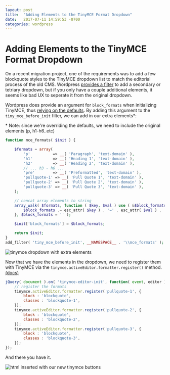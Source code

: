 ```yaml
---
layout: post
title:  "Adding Elements to the TinyMCE Format Dropdown"
date:   2017-07-11 14:59:53 -0700
categories: wordpress
---
```

# Adding Elements to the TinyMCE Format Dropdown

On a recent migration project, one of the requirements was to add a few blockquote styles to the TinyMCE dropdown list to match the editorial process of the old CMS. Wordpress [provides a filter](https://codex.wordpress.org/TinyMCE_Custom_Styles) to add a secondary or tetriary dropdown, but if you only have a couple additional elements, it seems like bad UX to seperate it from the original dropdown.

Wordpress does provide an argument for `block_formats` when initializing TinyMCE, thus [relying on the defaults](https://www.tinymce.com/docs/configure/content-formatting/#block_formats). By adding this argument to the `tiny_mce_before_init` filter, we can add in our extra elements*:

\* Note: since we're overriding the defaults, we need to include the original elements (p, h1-h6..etc)

```php
function mce_formats( $init ) {

	$formats = array(
		'p'          => __( 'Paragraph', 'text-domain' ),
		'h1'         => __( 'Heading 1', 'text-domain' ),
		'h2'         => __( 'Heading 2', 'text-domain' ),
		// ... h3 - h6 ...
		'pre'        => __( 'Preformatted', 'text-domain' ),
		'pullquote-1' => __( 'Pull Quote 1', 'text-domain' ),
		'pullquote-2' => __( 'Pull Quote 2', 'text-domain' ),
		'pullquote-3' => __( 'Pull Quote 3', 'text-domain' ),
	);

	// concat array elements to string
	array_walk( $formats, function ( $key, $val ) use ( &$block_formats ) {
		$block_formats .= esc_attr( $key ) . '=' . esc_attr( $val ) . ';';
	}, $block_formats = '' );

	$init['block_formats'] = $block_formats;

	return $init;
}
add_filter( 'tiny_mce_before_init', __NAMESPACE__ . '\\mce_formats' );
```

![tinymce dropdown with extra elements](http://i.imgur.com/82N36mH.png)

Now that we have the elements in the dropdown, we need to register them with TinyMCE via the `tinymce.activeEditor.formatter.register()` method. [(docs)](https://www.tinymce.com/docs/configure/content-formatting/)

```javascript
jQuery( document ).on( 'tinymce-editor-init', function( event, editor ) {
    // register the formats
    tinymce.activeEditor.formatter.register('pullquote-1', {
        block : 'blockquote',
        classes : 'blockquote-1',
    });
    tinymce.activeEditor.formatter.register('pullquote-2', {
        block : 'blockquote',
        classes : 'blockquote-2',
    });
    tinymce.activeEditor.formatter.register('pullquote-3', {
        block : 'blockquote',
        classes : 'blockquote-3',
    });
});
```

And there you have it.

![html inserted with our new tinymce buttons](http://i.imgur.com/JqiUab2.png)



